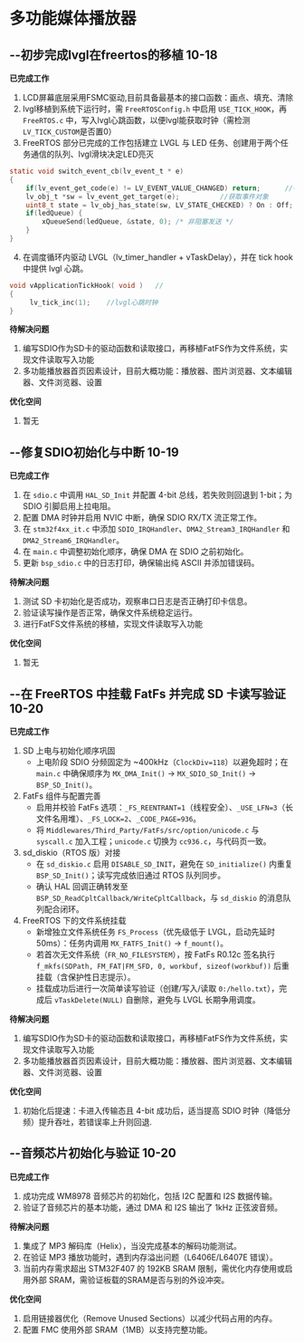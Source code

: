 # 多功能媒体播放器

## **--初步完成lvgl在freertos的移植** 	10-18

**已完成工作**

1. LCD屏幕底层采用FSMC驱动,目前具备最基本的接口函数：画点、填充、清除
2. lvgl移植到系统下运行时，需 `FreeRTOSConfig.h` 中启用 `USE_TICK_HOOK`，再 `FreeRTOS.c` 中，写入lvgl心跳函数，以便lvgl能获取时钟（需检测`LV_TICK_CUSTOM`是否置0）
3. FreeRTOS 部分已完成的工作包括建立 LVGL 与 LED 任务、创建用于两个任务通信的队列、lvgl滑块决定LED亮灭
```c
static void switch_event_cb(lv_event_t * e)
{
    if(lv_event_get_code(e) != LV_EVENT_VALUE_CHANGED) return;		//判断事件类型
    lv_obj_t *sw = lv_event_get_target(e);			//获取事件对象
    uint8_t state = lv_obj_has_state(sw, LV_STATE_CHECKED) ? On : Off; 		/* 使用 led.h 中的 On/Off */
    if(ledQueue) {
        xQueueSend(ledQueue, &state, 0); /* 非阻塞发送 */
    }
}
```

4. 在调度循环内驱动 LVGL（lv_timer_handler + vTaskDelay），并在 tick hook 中提供 lvgl 心跳。

```c
void vApplicationTickHook( void )	//
{
	 lv_tick_inc(1);	//lvgl心跳时钟
}
```


**待解决问题**
1. 编写SDIO作为SD卡的驱动函数和读取接口，再移植FatFS作为文件系统，实现文件读取写入功能
2. 多功能播放器首页因素设计，目前大概功能：播放器、图片浏览器、文本编辑器、文件浏览器、设置


**优化空间**

1. 暂无

## **--修复SDIO初始化与中断**  10-19

**已完成工作**

1. 在 `sdio.c` 中调用 `HAL_SD_Init` 并配置 4-bit 总线，若失败则回退到 1-bit；为 SDIO 引脚启用上拉电阻。
2. 配置 DMA 时钟并启用 NVIC 中断，确保 SDIO RX/TX 流正常工作。
3. 在 `stm32f4xx_it.c` 中添加 `SDIO_IRQHandler`、`DMA2_Stream3_IRQHandler` 和 `DMA2_Stream6_IRQHandler`。
4. 在 `main.c` 中调整初始化顺序，确保 DMA 在 SDIO 之前初始化。
5. 更新 `bsp_sdio.c` 中的日志打印，确保输出纯 ASCII 并添加错误码。

**待解决问题**
1. 测试 SD 卡初始化是否成功，观察串口日志是否正确打印卡信息。
2. 验证读写操作是否正常，确保文件系统稳定运行。
3. 进行FatFS文件系统的移植，实现文件读取写入功能

**优化空间**

1. 暂无

## **--在 FreeRTOS 中挂载 FatFs 并完成 SD 卡读写验证**  10-20

**已完成工作**


1. SD 上电与初始化顺序巩固
    - 上电阶段 SDIO 分频固定为 ~400kHz（`ClockDiv=118`）以避免超时；在 `main.c` 中确保顺序为 `MX_DMA_Init()` → `MX_SDIO_SD_Init()` → `BSP_SD_Init()`。
2. FatFs 组件与配置完善
    - 启用并校验 FatFs 选项：`_FS_REENTRANT=1`（线程安全）、`_USE_LFN=3`（长文件名用堆）、`_FS_LOCK=2`、`_CODE_PAGE=936`。
    - 将 `Middlewares/Third_Party/FatFs/src/option/unicode.c` 与 `syscall.c` 加入工程；`unicode.c` 切换为 `cc936.c`，与代码页一致。
3. sd_diskio（RTOS 版）对接
    - 在 `sd_diskio.c` 启用 `DISABLE_SD_INIT`，避免在 `SD_initialize()` 内重复 `BSP_SD_Init()`；读写完成依旧通过 RTOS 队列同步。
    - 确认 HAL 回调正确转发至 `BSP_SD_ReadCpltCallback/WriteCpltCallback`，与 `sd_diskio` 的消息队列配合闭环。
4. FreeRTOS 下的文件系统挂载
    - 新增独立文件系统任务 `FS_Process`（优先级低于 LVGL，启动先延时 50ms）：任务内调用 `MX_FATFS_Init()` → `f_mount()`。
    - 若首次无文件系统（`FR_NO_FILESYSTEM`），按 FatFs R0.12c 签名执行 `f_mkfs(SDPath, FM_FAT|FM_SFD, 0, workbuf, sizeof(workbuf))` 后重挂载（含保护性日志提示）。
    - 挂载成功后进行一次简单读写验证（创建/写入/读取 `0:/hello.txt`），完成后 `vTaskDelete(NULL)` 自删除，避免与 LVGL 长期争用调度。

**待解决问题**

1. 编写SDIO作为SD卡的驱动函数和读取接口，再移植FatFS作为文件系统，实现文件读取写入功能
2. 多功能播放器首页因素设计，目前大概功能：播放器、图片浏览器、文本编辑器、文件浏览器、设置

**优化空间**

1. 初始化后提速：卡进入传输态且 4-bit 成功后，适当提高 SDIO 时钟（降低分频）提升吞吐，若错误率上升则回退.

## **--音频芯片初始化与验证**  10-20

**已完成工作**

1. 成功完成 WM8978 音频芯片的初始化，包括 I2C 配置和 I2S 数据传输。
2. 验证了音频芯片的基本功能，通过 DMA 和 I2S 输出了 1kHz 正弦波音频。

**待解决问题**

1. 集成了 MP3 解码库（Helix），当没完成基本的解码功能测试。
2. 在验证 MP3 播放功能时，遇到内存溢出问题（L6406E/L6407E 错误）。
3. 当前内存需求超出 STM32F407 的 192KB SRAM 限制，需优化内存使用或启用外部 SRAM，需验证板载的SRAM是否与别的外设冲突。

**优化空间**

1. 启用链接器优化（Remove Unused Sections）以减少代码占用的内存。
2. 配置 FMC 使用外部 SRAM（1MB）以支持完整功能。
